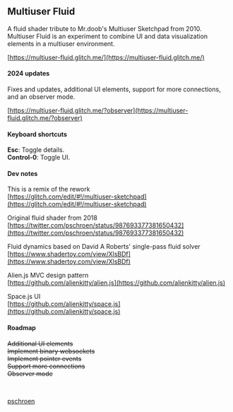 ## Multiuser Fluid

A fluid shader tribute to Mr.doob's Multiuser Sketchpad from 2010. Multiuser Fluid is an experiment to combine UI and data visualization elements in a multiuser environment.

[https://multiuser-fluid.glitch.me/](https://multiuser-fluid.glitch.me/)

#### 2024 updates

Fixes and updates, additional UI elements, support for more connections, and an observer mode.

[https://multiuser-fluid.glitch.me/?observer](https://multiuser-fluid.glitch.me/?observer)

#### Keyboard shortcuts

**Esc**: Toggle details.  
**Control-0**: Toggle UI.  

#### Dev notes

This is a remix of the rework  
[https://glitch.com/edit/#!/multiuser-sketchpad](https://glitch.com/edit/#!/multiuser-sketchpad)

Original fluid shader from 2018  
[https://twitter.com/pschroen/status/987693377381650432](https://twitter.com/pschroen/status/987693377381650432)

Fluid dynamics based on David A Roberts' single-pass fluid solver  
[https://www.shadertoy.com/view/XlsBDf](https://www.shadertoy.com/view/XlsBDf)

Alien.js MVC design pattern  
[https://github.com/alienkitty/alien.js](https://github.com/alienkitty/alien.js)

Space.js UI  
[https://github.com/alienkitty/space.js](https://github.com/alienkitty/space.js)

#### Roadmap

~~Additional UI elements~~  
~~Implement binary websockets~~  
~~Implement pointer events~~  
~~Support more connections~~  
~~Observer mode~~  

<br>

[pschroen](https://ufo.ai/)
